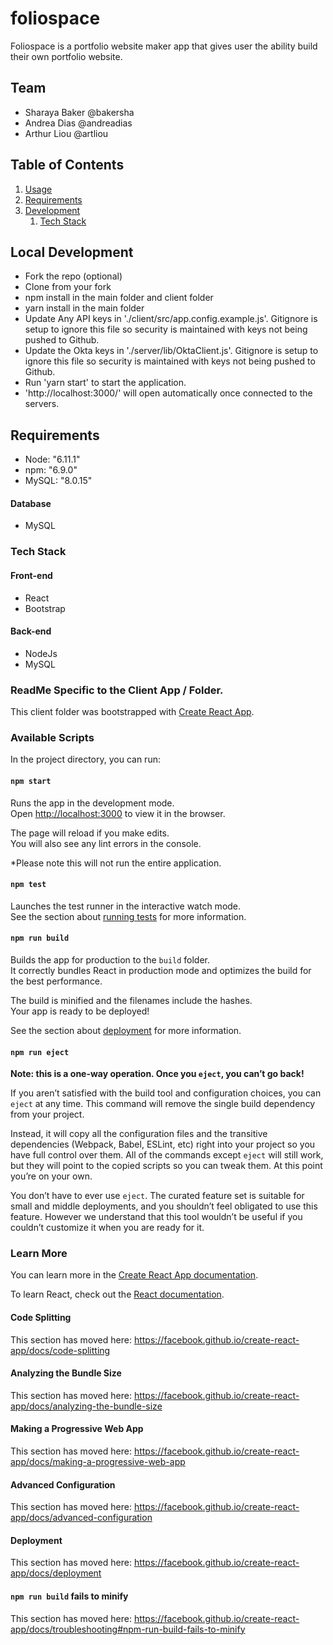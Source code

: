 # foliospace

Foliospace is a portfolio website maker app that gives user the ability build their own portfolio website.

## Team

  - Sharaya Baker @bakersha
  - Andrea Dias @andreadias
  - Arthur Liou @artliou

## Table of Contents

1. [Usage](#Usage)
1. [Requirements](#requirements)
1. [Development](#development)
    1. [Tech Stack](#tech-stack)

## Local Development
- Fork the repo (optional)
- Clone from your fork
- npm install in the main folder and client folder
- yarn install in the main folder
- Update Any API keys in './client/src/app.config.example.js'. Gitignore is setup to ignore this file so security is maintained with keys not being pushed to Github.
- Update the Okta keys in './server/lib/OktaClient.js'. Gitignore is setup to ignore this file so security is maintained with keys not being pushed to Github.
- Run 'yarn start' to start the application.
- 'http://localhost:3000/' will open automatically once connected to the servers.

## Requirements

- Node: "6.11.1"
- npm: "6.9.0"
- MySQL: "8.0.15"


#### Database
- MySQL

### Tech Stack
#### Front-end
- React
- Bootstrap

#### Back-end
- NodeJs
- MySQL


### ReadMe Specific to the Client App / Folder. 

This client folder was bootstrapped with [Create React App](https://github.com/facebook/create-react-app).

### Available Scripts

In the project directory, you can run:

#### `npm start`

Runs the app in the development mode.<br>
Open [http://localhost:3000](http://localhost:3000) to view it in the browser.

The page will reload if you make edits.<br>
You will also see any lint errors in the console.

*Please note this will not run the entire application.

#### `npm test`

Launches the test runner in the interactive watch mode.<br>
See the section about [running tests](https://facebook.github.io/create-react-app/docs/running-tests) for more information.

#### `npm run build`

Builds the app for production to the `build` folder.<br>
It correctly bundles React in production mode and optimizes the build for the best performance.

The build is minified and the filenames include the hashes.<br>
Your app is ready to be deployed!

See the section about [deployment](https://facebook.github.io/create-react-app/docs/deployment) for more information.

#### `npm run eject`

**Note: this is a one-way operation. Once you `eject`, you can’t go back!**

If you aren’t satisfied with the build tool and configuration choices, you can `eject` at any time. This command will remove the single build dependency from your project.

Instead, it will copy all the configuration files and the transitive dependencies (Webpack, Babel, ESLint, etc) right into your project so you have full control over them. All of the commands except `eject` will still work, but they will point to the copied scripts so you can tweak them. At this point you’re on your own.

You don’t have to ever use `eject`. The curated feature set is suitable for small and middle deployments, and you shouldn’t feel obligated to use this feature. However we understand that this tool wouldn’t be useful if you couldn’t customize it when you are ready for it.

### Learn More

You can learn more in the [Create React App documentation](https://facebook.github.io/create-react-app/docs/getting-started).

To learn React, check out the [React documentation](https://reactjs.org/).

#### Code Splitting

This section has moved here: https://facebook.github.io/create-react-app/docs/code-splitting

#### Analyzing the Bundle Size

This section has moved here: https://facebook.github.io/create-react-app/docs/analyzing-the-bundle-size

#### Making a Progressive Web App

This section has moved here: https://facebook.github.io/create-react-app/docs/making-a-progressive-web-app

#### Advanced Configuration

This section has moved here: https://facebook.github.io/create-react-app/docs/advanced-configuration

#### Deployment

This section has moved here: https://facebook.github.io/create-react-app/docs/deployment

#### `npm run build` fails to minify

This section has moved here: https://facebook.github.io/create-react-app/docs/troubleshooting#npm-run-build-fails-to-minify


